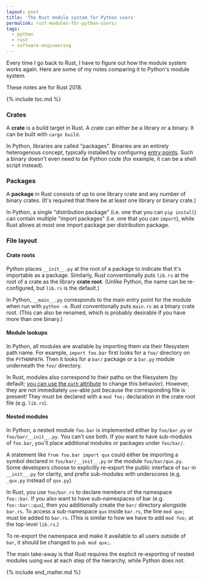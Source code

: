 ```yaml
---
layout: post
title: 'The Rust module system for Python users'
permalink: rust-modules-for-python-users/
tags:
  - python
  - rust
  - software-engineering
---
```


Every time I go back to Rust, I have to figure out how the module system works again. Here are some of my notes comparing it to Python's module system.

These notes are for Rust 2018.

{% include toc.md %}

### Crates

A **crate** is a build target in Rust. A crate can either be a library or a binary. It can be built with `cargo build`.

In Python, libraries are called "packages". Binaries are an entirely heterogenous concept, typically installed by configuring [entry points](https://packaging.python.org/specifications/entry-points/). Such a binary doesn't even need to be Python code (for example, it can be a shell script instead).

### Packages

A **package** in Rust consists of up to one library crate and any number of binary crates. (It's required that there be at least one library or binary crate.)

In Python, a single "distribution package" (i.e. one that you can `pip install`) can contain multiple "import packages" (i.e. one that you can `import`), while Rust allows at most one import package per distribution package.

### File layout

#### Crate roots

Python places `__init__.py` at the root of a package to indicate that it's importable as a package. Similarly, Rust conventionally puts `lib.rs` at the root of a crate as the library **crate root**. (Unlike Python, the name can be re-configured, but `lib.rs` is the default.)

In Python, `__main__.py` corresponds to the main entry point for the module when run with `python -m`. Rust conventionally puts `main.rs` as a binary crate root. (This can also be renamed, which is probably desirable if you have more than one binary.)

#### Module lookups

In Python, all modules are available by importing them via their filesystem path name. For example, `import foo.bar` first looks for a `foo/` directory on the `PYTHONPATH`. Then it looks for a `bar/` package or a `bar.py` module underneath the `foo/` directory.

In Rust, modules also correspond to their paths on the filesystem (by default; [you can use the `path` attribute](https://doc.rust-lang.org/reference/items/modules.html#the-path-attribute) to change this behavior). However, they are not immediately `use`-able just because the corresponding file is present! They must be declared with a `mod foo;` declaration in the crate root file (e.g. `lib.rs`).

#### Nested modules

In Python, a nested module `foo.bar` is implemented either by `foo/bar.py` or `foo/bar/__init__.py`. You can't use both. If you want to have sub-modules of `foo.bar`, you'll place additional modules or packages under `foo/bar/`.

A statement like `from foo.bar import qux` could either be importing a symbol declared in `foo/bar/__init__.py` or the module `foo/bar/qux.py`. Some developers choose to explicitly re-export the public interface of `bar` in `__init__.py` for clarity, and prefix sub-modules with underscores (e.g. `_qux.py` instead of `qux.py`).

In Rust, you use `foo/bar.rs` to declare members of the namespace `foo::bar`. If you also want to have sub-namespaces of bar (e.g. `foo::bar::qux`), then you additionally create the `bar/` directory alongside `bar.rs`. To access a sub-namespace `qux` inside `bar.rs`, the line `mod qux;` must be added to `bar.rs`. (This is similar to how we have to add `mod foo;` at the top-level `lib.rs`.)

To re-export the namespace and make it available to all users outside of `bar`, it should be changed to `pub mod qux;`.

The main take-away is that Rust requires the explicit re-exporting of nested modules using `mod` at each step of the hierarchy, while Python does not.

{% include end_matter.md %}
